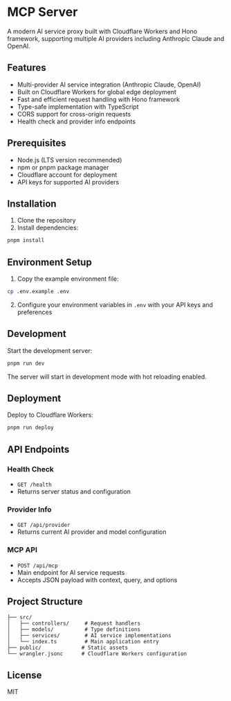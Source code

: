 # MCP Server

A modern AI service proxy built with Cloudflare Workers and Hono framework, supporting multiple AI providers including Anthropic Claude and OpenAI.

## Features

- Multi-provider AI service integration (Anthropic Claude, OpenAI)
- Built on Cloudflare Workers for global edge deployment
- Fast and efficient request handling with Hono framework
- Type-safe implementation with TypeScript
- CORS support for cross-origin requests
- Health check and provider info endpoints

## Prerequisites

- Node.js (LTS version recommended)
- npm or pnpm package manager
- Cloudflare account for deployment
- API keys for supported AI providers

## Installation

1. Clone the repository
2. Install dependencies:
```bash
pnpm install
```

## Environment Setup

1. Copy the example environment file:
```bash
cp .env.example .env
```

2. Configure your environment variables in `.env` with your API keys and preferences

## Development

Start the development server:

```bash
pnpm run dev
```

The server will start in development mode with hot reloading enabled.

## Deployment

Deploy to Cloudflare Workers:

```bash
pnpm run deploy
```

## API Endpoints

### Health Check
- `GET /health`
- Returns server status and configuration

### Provider Info
- `GET /api/provider`
- Returns current AI provider and model configuration

### MCP API
- `POST /api/mcp`
- Main endpoint for AI service requests
- Accepts JSON payload with context, query, and options

## Project Structure

```
├── src/
│   ├── controllers/     # Request handlers
│   ├── models/          # Type definitions
│   ├── services/        # AI service implementations
│   └── index.ts         # Main application entry
├── public/             # Static assets
└── wrangler.jsonc      # Cloudflare Workers configuration
```

## License

MIT

